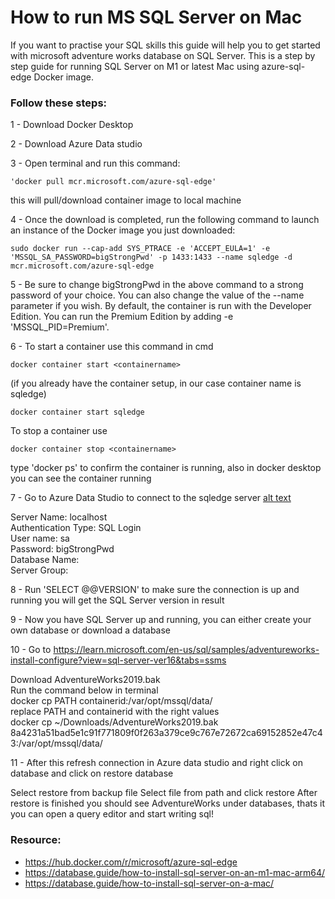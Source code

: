 # How to run MS SQL Server on Mac

If you want to practise your SQL skills this guide will help you to get started with microsoft adventure works database on SQL Server.
This is a step by step guide for running SQL Server on M1 or latest Mac using azure-sql-edge Docker image.

### Follow these steps:

1 - Download Docker Desktop

2 - Download Azure Data studio

3 - Open terminal and run this command: 

    'docker pull mcr.microsoft.com/azure-sql-edge' 

this will pull/download container image to local machine

4 - Once the download is completed, run the following command to launch an instance of the Docker image you just downloaded: 
    
    sudo docker run --cap-add SYS_PTRACE -e 'ACCEPT_EULA=1' -e 'MSSQL_SA_PASSWORD=bigStrongPwd' -p 1433:1433 --name sqledge -d mcr.microsoft.com/azure-sql-edge
    

5 - Be sure to change bigStrongPwd in the above command to a strong password of your choice. You can also change the value of the --name parameter if you wish.
    By default, the container is run with the Developer Edition. You can run the Premium Edition by adding -e 'MSSQL_PID=Premium'.

6 - To start a container use this command in cmd 
    
    
    docker container start <containername>
     
    
(if you already have the container setup, in our case container name is sqledge) 

    
    docker container start sqledge
    

To stop a container use 
    
    
    docker container stop <containername>
    

type 'docker ps' to confirm the container is running, also in docker desktop you can see the container running

7 - Go to Azure Data Studio to connect to the sqledge server [alt text](image.png)

Server Name: localhost <br>
Authentication Type: SQL Login <br>
User name: sa <br>
Password: bigStrongPwd <br>
Database Name: <default> <br>
Server Group: <default> <br>

8 - Run 'SELECT @@VERSION' to make sure the connection is up and running you will get the SQL Server version in result

9 - Now you have SQL Server up and running, you can either create your own database or download a database

10 - Go to https://learn.microsoft.com/en-us/sql/samples/adventureworks-install-configure?view=sql-server-ver16&tabs=ssms 

Download AdventureWorks2019.bak <br>
Run the command below in terminal <br>
docker cp PATH containerid:/var/opt/mssql/data/<br>
replace PATH and containerid with the right values<br>
docker cp ~/Downloads/AdventureWorks2019.bak 8a4231a51bad5e1c91f771809f0f263a379ce9c767e72672ca69152852e47c43:/var/opt/mssql/data/<br>

11 - After this refresh connection in Azure data studio and right click on database and click on restore database

Select restore from backup file
Select file from path and click restore
After restore is finished you should see AdventureWorks under databases, thats it you can open a query editor and start writing sql!

### Resource:
-  https://hub.docker.com/r/microsoft/azure-sql-edge
-  https://database.guide/how-to-install-sql-server-on-an-m1-mac-arm64/
-  https://database.guide/how-to-install-sql-server-on-a-mac/
